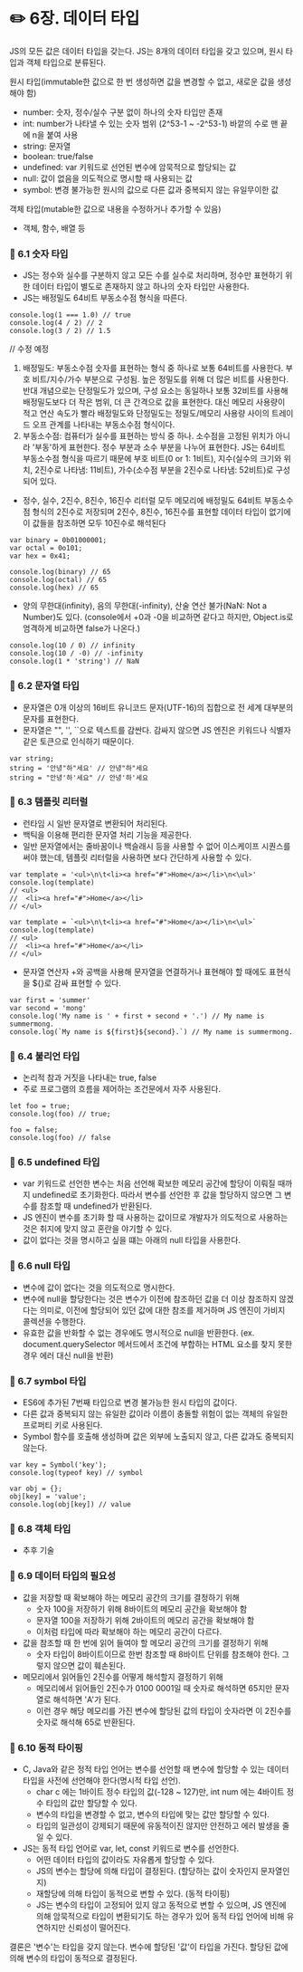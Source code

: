 # ✏️ 6장. 데이터 타입

JS의 모든 값은 데이터 타입을 갖는다.
JS는 8개의 데이터 타입을 갖고 있으며, 원시 타입과 객체 타입으로 분류된다.

원시 타입(immutable한 값으로 한 번 생성하면 값을 변경할 수 없고, 새로운 값을 생성해야 함)

- number: 숫자, 정수/실수 구분 없이 하나의 숫자 타입만 존재
- int: number가 나타낼 수 있는 숫자 범위 (2^53-1 ~ -2^53-1) 바깥의 수로 맨 끝에 n을 붙여 사용
- string: 문자열
- boolean: true/false
- undefined: var 키워드로 선언된 변수에 암묵적으로 할당되는 값
- null: 값이 없음을 의도적으로 명시할 때 사용되는 값
- symbol: 변경 불가능한 원시의 값으로 다른 값과 중복되지 않는 유일무이한 값

객체 타입(mutable한 값으로 내용을 수정하거나 추가할 수 있음)

- 객체, 함수, 배열 등

### 📌 6.1 숫자 타입

- JS는 정수와 실수를 구분하지 않고 모든 수를 실수로 처리하며, 정수만 표현하기 위한 데이터 타입이 별도로 존재하지 않고 하나의 숫자 타입만 사용한다.
- JS는 배정밀도 64비트 부동소수점 형식을 따른다.

```
console.log(1 === 1.0) // true
console.log(4 / 2) // 2
console.log(3 / 2) // 1.5
```

// 수정 예정

1. 배정밀도: 부동소수점 숫자를 표현하는 형식 중 하나로 보통 64비트를 사용한다. 부호 비트/지수/가수 부분으로 구성됨. 높은 정밀도를 위해 더 많은 비트를 사용한다. 반대 개념으로는 단정밀도가 있으며, 구성 요소는 동일하나 보통 32비트를 사용해 배정밀도보다 더 작은 범위, 더 큰 간격으로 값을 표현한다. 대신 메모리 사용량이 적고 연산 속도가 빨라 배정밀도와 단정밀도는 정밀도/메모리 사용량 사이의 트레이드 오프 관계를 나타내는 부동소수점 형식이다.
2. 부동소수점: 컴퓨터가 실수를 표현하는 방식 중 하나. 소수점을 고정된 위치가 아니라 '부동'하게 표현한다. 정수 부분과 소수 부분을 나누어 표현한다. JS는 64비트 부동소수점 형식을 따르기 때문에 부호 비트(0 or 1: 1비트), 지수(실수의 크기와 위치, 2진수로 나타냄: 11비트), 가수(소수점 부분을 2진수로 나타냄: 52비트)로 구성되어 있다.

- 정수, 실수, 2진수, 8진수, 16진수 리터럴 모두 메모리에 배정밀도 64비트 부동소수점 형식의 2진수로 저장되며 2진수, 8진수, 16진수를 표현할 데이터 타입이 없기에 이 값들을 참조하면 모두 10진수로 해석된다

```
var binary = 0b01000001;
var octal = 0o101;
var hex = 0x41;

console.log(binary) // 65
console.log(octal) // 65
console.log(hex) // 65
```

- 양의 무한대(infinity), 음의 무한대(-infinity), 산술 연산 불가(NaN: Not a Number)도 있다.
  (console에서 +0과 -0을 비교하면 같다고 하지만, Object.is로 엄격하게 비교하면 false가 나온다.)

```
console.log(10 / 0) // infinity
console.log(10 / -0) // -infinity
console.log(1 * 'string') // NaN
```

### 📌 6.2 문자열 타입

- 문자열은 0개 이상의 16비트 유니코드 문자(UTF-16)의 집합으로 전 세계 대부분의 문자를 표현한다.
- 문자열은 "", '', ``으로 텍스트를 감싼다. 감싸지 않으면 JS 엔진은 키워드나 식별자 같은 토큰으로 인식하기 때문이다.

```
var string;
string = '안녕"하"세요' // 안녕"하"세요
string = "안녕'하'세요" // 안녕'하'세요
```

### 📌 6.3 템플릿 리터럴

- 런타임 시 일반 문자열로 변환되어 처리된다.
- 백틱을 이용해 편리한 문자열 처리 기능을 제공한다.
- 일반 문자열에서는 줄바꿈이나 백슬래시 등을 사용할 수 없어 이스케이프 시퀀스를 써야 했는데, 템플릿 리터럴을 사용하면 보다 간단하게 사용할 수 있다.

```
var template = '<ul>\n\t<li><a href="#">Home</a></li>\n<\ul>'
console.log(template)
// <ul>
//  <li><a href="#">Home</a></li>
// </ul>

var template = `<ul>\n\t<li><a href="#">Home</a></li>\n<\ul>`
console.log(template)
// <ul>
//  <li><a href="#">Home</a></li>
// </ul>
```

- 문자열 연산자 +와 공백을 사용해 문자열을 연결하거나 표현해야 할 때에도 표현식을 ${}로 감싸 표현할 수 있다.

```
var first = 'summer'
var second = 'mong'
console.log('My name is ' + first + second + '.') // My name is summermong.
console.log(`My name is ${first}${second}.`) // My name is summermong.
```

### 📌 6.4 불리언 타입

- 논리적 참과 거짓을 나타내는 true, false
- 주로 프로그램의 흐름을 제어하는 조건문에서 자주 사용된다.

```
let foo = true;
console.log(foo) // true;

foo = false;
console.log(foo) // false
```

### 📌 6.5 undefined 타입

- var 키워드로 선언한 변수는 처음 선언해 확보한 메모리 공간에 할당이 이뤄질 때까지 undefined로 초기화한다. 따라서 변수를 선언한 후 값을 할당하지 않으면 그 변수를 참조할 때 undefined가 반환된다.
- JS 엔진이 변수를 초기화 할 때 사용하는 값이므로 개발자가 의도적으로 사용하는 것은 취지에 맞지 않고 혼란을 야기할 수 있다.
- 값이 없다는 것을 명시하고 싶을 떄는 아래의 null 타입을 사용한다.

### 📌 6.6 null 타입

- 변수에 값이 없다는 것을 의도적으로 명시한다.
- 변수에 null을 할당한다는 것은 변수가 이전에 참조하던 값을 더 이상 참조하지 않겠다는 의미로, 이전에 할당되어 있던 값에 대한 참조를 제거하며 JS 엔진이 가비지 콜렉션을 수행한다.
- 유효한 값을 반화할 수 없는 경우에도 명시적으로 null을 반환한다. (ex. document.querySelector 메서드에서 조건에 부합하는 HTML 요소를 찾지 못한 경우 에러 대신 null을 반환)

### 📌 6.7 symbol 타입

- ES6에 추가된 7번째 타입으로 변경 불가능한 원시 타입의 값이다.
- 다른 값과 중복되지 않는 유일한 값이라 이름이 충돌할 위험이 없는 객체의 유일한 프로퍼티 키로 사용된다.
- Symbol 함수를 호출해 생성하며 값은 외부에 노출되지 않고, 다른 값과도 중복되지 않는다.

```
var key = Symbol('key');
console.log(typeof key) // symbol

var obj = {};
obj[key] = 'value';
console.log(obj[key]) // value
```

### 📌 6.8 객체 타입

- 추후 기술

### 📌 6.9 데이터 타입의 필요성

- 값을 저장할 때 확보해야 하는 메모리 공간의 크기를 결정하기 위해
  - 숫자 100을 저장하기 위해 8바이트의 메모리 공간을 확보해야 함
  - 문자열 100을 저장하기 위해 2바이트의 메모리 공간을 확보해야 함
  - 이처럼 타입에 따라 확보해야 하는 메모리 공간이 다르다.
- 값을 참조할 때 한 번에 읽어 들여야 할 메모리 공간의 크기를 결정하기 위해
  - 숫자 타입이 8바이트이므로 한번 참조할 때 8바이트 단위를 참조해야 한다. 그렇지 않으면 값이 훼손된다.
- 메모리에서 읽어들인 2진수를 어떻게 해석할지 결정하기 위해
  - 메모리에서 읽어들인 2진수가 0100 0001일 때 숫자로 해석하면 65지만 문자열로 해석하면 'A'가 된다.
  - 이런 경우 해당 메모리를 가진 변수에 할당된 값의 타입이 숫자라면 이 2진수를 숫자로 해석해 65로 반환된다.

### 📌 6.10 동적 타이핑

- C, Java와 같은 정적 타입 언어는 변수를 선언할 때 변수에 할당할 수 있는 데이터 타입을 사전에 선언해야 한다(명시적 타입 선언).
  - char c 에는 1바이트 정수 타입의 값(-128 ~ 127)만, int num 에는 4바이트 정수 타입의 값만 할당할 수 있다.
  - 변수의 타입을 변경할 수 없고, 변수의 타입에 맞는 값만 할당할 수 있다.
  - 타입의 일관성이 강제되기 때문에 유동적이진 않지만 안전하고 에러 발생을 줄일 수 있다.
- JS는 동적 타입 언어로 var, let, const 키워드로 변수를 선언한다.
  - 어떤 데이터 타입의 값이라도 자유롭게 할당할 수 있다.
  - JS의 변수는 할당에 의해 타입이 결정된다. (할당하는 값이 숫자인지 문자열인지)
  - 재할당에 의해 타입이 동적으로 변할 수 있다. (동적 타이핑)
  - JS는 변수의 타입이 고정되어 있지 않고 동적으로 변할 수 있으며, JS 엔진에 의해 암묵적으로 타입이 변환되기도 하는 경우가 있어 동적 타입 언어에 비해 유연하지만 신뢰성이 떨어진다.

결론은 '변수'는 타입을 갖지 않는다.
변수에 할당된 '값'이 타입을 가진다.
할당된 값에 의해 변수의 타입이 동적으로 결정된다.
